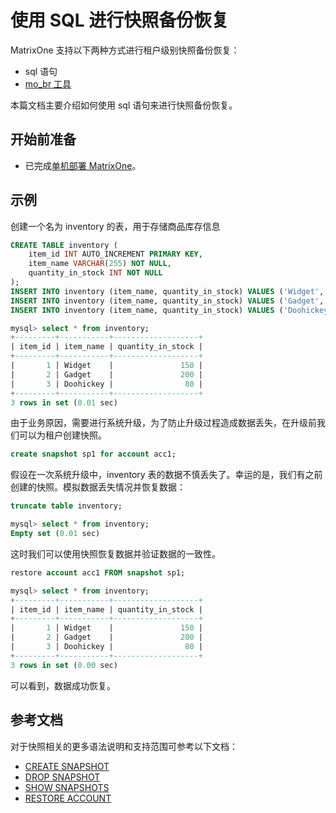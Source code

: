 # 使用 SQL 进行快照备份恢复

MatrixOne 支持以下两种方式进行租户级别快照备份恢复：

- sql 语句
- [mo_br 工具](mo-backup-snapshot.md)

本篇文档主要介绍如何使用 sql 语句来进行快照备份恢复。

## 开始前准备

- 已完成[单机部署 MatrixOne](../../Get-Started/install-standalone-matrixone.md)。

## 示例

创建一个名为 inventory 的表，用于存储商品库存信息

```sql
CREATE TABLE inventory (
    item_id INT AUTO_INCREMENT PRIMARY KEY,
    item_name VARCHAR(255) NOT NULL,
    quantity_in_stock INT NOT NULL
);
INSERT INTO inventory (item_name, quantity_in_stock) VALUES ('Widget', 150);
INSERT INTO inventory (item_name, quantity_in_stock) VALUES ('Gadget', 200);
INSERT INTO inventory (item_name, quantity_in_stock) VALUES ('Doohickey', 80);

mysql> select * from inventory;
+---------+-----------+-------------------+
| item_id | item_name | quantity_in_stock |
+---------+-----------+-------------------+
|       1 | Widget    |               150 |
|       2 | Gadget    |               200 |
|       3 | Doohickey |                80 |
+---------+-----------+-------------------+
3 rows in set (0.01 sec)
```

由于业务原因，需要进行系统升级，为了防止升级过程造成数据丢失，在升级前我们可以为租户创建快照。

```sql
create snapshot sp1 for account acc1;
```

假设在一次系统升级中，inventory 表的数据不慎丢失了。幸运的是，我们有之前创建的快照。模拟数据丢失情况并恢复数据：

```sql
truncate table inventory;

mysql> select * from inventory;
Empty set (0.01 sec)
```

这时我们可以使用快照恢复数据并验证数据的一致性。

```sql
restore account acc1 FROM snapshot sp1;

mysql> select * from inventory;
+---------+-----------+-------------------+
| item_id | item_name | quantity_in_stock |
+---------+-----------+-------------------+
|       1 | Widget    |               150 |
|       2 | Gadget    |               200 |
|       3 | Doohickey |                80 |
+---------+-----------+-------------------+
3 rows in set (0.00 sec)
```

可以看到，数据成功恢复。

## 参考文档

对于快照相关的更多语法说明和支持范围可参考以下文档：

- [CREATE SNAPSHOT](../../Reference/SQL-Reference/Data-Definition-Language/create-snapshot.md)
- [DROP SNAPSHOT](../../Reference/SQL-Reference/Data-Definition-Language/drop-snapshot.md)
- [SHOW SNAPSHOTS](../../Reference/SQL-Reference/Data-Definition-Language/create-snapshot.md)
- [RESTORE ACCOUNT](../../Reference/SQL-Reference/Data-Definition-Language/restore-account.md)

